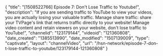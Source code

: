 {
    "title": "[1508522766] Episode 7: Don't Lose Traffic to Youtube!",
    "description": "If you are sending traffic to YouTube to view your videos, you are actually losing your valuable traffic. Manage share traffic: share your TVPage's link that returns traffic directly to your website! Manage video content and retain viewers on your website, don't lose traffic to YouTube!",
    "channelid": "123179144",
    "videoid": "121360808",
    "date_created": "1385513990",
    "date_modified": "1507139009",
    "type": "captivate",
    "layout": "channelVideo",
    "url": "\/hsn-network\/episode-7-don-t-lose-traffic-to-youtube\/123179144-121360808"
}